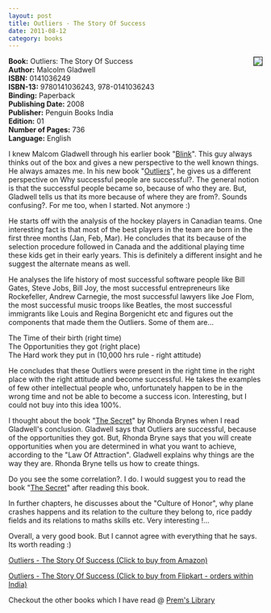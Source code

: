 ```yaml
---
layout: post
title: Outliers - The Story Of Success
date: 2011-08-12
category: books
---
```


<img style="clear: right; float: right; margin-bottom: 1em; margin-left: 1em;" 
src="{{site.url}}/img/outliers-malcom-gladwell.jpg" border="1"/>   

**Book:** Outliers: The Story Of Success  
**Author:** Malcolm Gladwell  
**ISBN:** 0141036249  
**ISBN-13:** 9780141036243, 978-0141036243  
**Binding:** Paperback  
**Publishing Date:** 2008  
**Publisher:** Penguin Books India  
**Edition:** 01  
**Number of Pages:** 736  
**Language:** English  
  
I knew Malcom Gladwell through his earlier book "[Blink][blinkurl]". This guy always thinks out of the box and gives a new perspective to the well known things. He always amazes me. In his new book "[Outliers][outliersurl]", he gives us a different perspective on Why successful people are successful?.  The general notion is that the successful people became so, because of who they are. But, Gladwell tells us that its more because of where they are from?. Sounds confusing?. For me too, when I started. Not anymore :)  

[blinkurl]: (http://www.amazon.com/gp/product/0316010669/ref=as_li_tf_tl?ie=UTF8&tag=booiverea-20&linkCode=as2&camp=217145&creative=399369&creativeASIN=0316010669)

[outliersurl]: (http://www.amazon.com/gp/product/0316017930/ref=as_li_tf_tl?ie=UTF8&tag=booiverea-20&linkCode=as2&camp=217145&creative=399369&creativeASIN=0316017930)

He starts off with the analysis of the hockey players in Canadian teams. One interesting fact is that most of the best players in the team are born in the first three months (Jan, Feb, Mar). He concludes that its because of the selection procedure followed in Canada and the additional playing time these kids get in their early years. This is definitely a different insight and he suggest the alternate means as well.  
  
He analyses the life history of most successful software people like Bill Gates, Steve Jobs, Bill Joy, the most successful entrepreneurs like Rockefeller, Andrew Carnegie, the most successful lawyers like Joe Flom, the most successful music troops like Beatles, the most successful immigrants like Louis and Regina Borgenicht etc and figures out the components that made them the Outliers. Some of them are...  
  
The Time of their birth (right time)  
The Opportunities they got (right place)  
The Hard work they put in (10,000 hrs rule - right attitude)  
  
He concludes that these Outliers were present in the right time in the right place with the right attitude and become successful. He takes the examples of few other intellectual people who, unfortunately happen to be in the wrong time and not be able to become a success icon. Interesting, but I could not buy into this idea 100%.  
  
I thought about the book "[The Secret][secreturl]" by Rhonda Brynes when I read Gladwell's conclusion. Gladwell says that Outliers are successful, because of the opportunities they got. But, Rhonda Bryne says that you will create opportunities when you are determined in what you want to achieve, according to the "Law Of Attraction". Gladwell explains why things are the way they are. Rhonda Bryne tells us how to create things.  

[secreturl]: http://www.amazon.com/gp/product/1582701709/ref=as_li_tf_tl?ie=UTF8&tag=booiverea-20&linkCode=as2&camp=217145&creative=399369&creativeASIN=1582701709

Do you see the some correlation?. I do. I would suggest you to read the book "[The Secret][secreturl]" after reading this book.  
  
In further chapters, he discusses about the "Culture of Honor", why plane crashes happens and its relation to the culture they belong to, rice paddy fields and its relations to maths skills etc. Very interesting !...  
  
Overall, a very good book. But I cannot agree with everything that he says. Its worth reading :)  
  
[Outliers - The Story Of Success (Click to buy from Amazon)](http://www.amazon.com/gp/product/0316017930/ref=as_li_qf_sp_asin_tl?ie=UTF8&tag=booiverea-20&linkCode=as2&camp=217145&creative=399369&creativeASIN=0316017930)  
  
[Outliers - The Story Of Success (Click to buy from Flipkart - orders within India)](http://www.flipkart.com/books/0141036249?affid=INPremkblo)  

Checkout the other books which I have read @ [Prem's Library]({{site.url}}/books/)  

